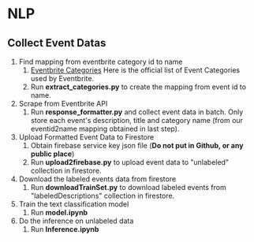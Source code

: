 # NLP
## Collect Event Datas
1. Find mapping from eventbrite category id to name
    1. [Eventbrite Categories](https://www.eventbrite.com/platform/docs/by-category) Here is the official list of Event Categories used by Eventbrite.
    2. Run **extract_categories.py** to create the mapping from event id to name.
2. Scrape from Eventbrite API
    1. Run **response_formatter.py** and collect event data in batch. Only store each event's description, title and category name (from our eventid2name mapping obtained in last step).
3. Upload Formatted Event Data to Firestore
    1. Obtain firebase service key json file (**Do not put in Github, or any public place**)
    2. Run **upload2firebase.py** to upload event data to "unlabeled" collection in firestore.
4. Download the labeled events data from firestore
	1. Run **downloadTrainSet.py** to download labeled events from "labeledDescriptions" collection in firestore.
5. Train the text classification model
	1. Run **model.ipynb**
6. Do the inference on unlabeled data
	1. Run **Inference.ipynb**